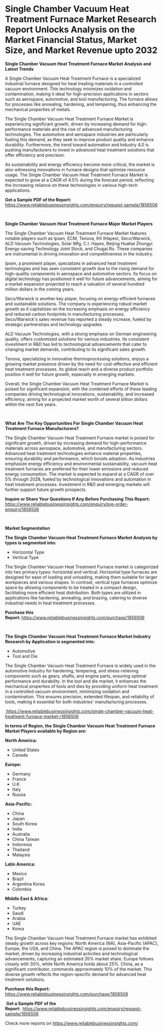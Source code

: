 <p><h1>Single Chamber Vacuum Heat Treatment Furnace Market Research Report Unlocks Analysis on the Market Financial Status, Market Size, and Market Revenue upto 2032</h1></p><p><strong>Single Chamber Vacuum Heat Treatment Furnace Market Analysis and Latest Trends</strong></p>
<p><p>A Single Chamber Vacuum Heat Treatment Furnace is a specialized industrial furnace designed for heat treating materials in a controlled vacuum environment. This technology minimizes oxidation and contamination, making it ideal for high-precision applications in sectors such as aerospace, automotive, and tool manufacturing. The furnace allows for processes like annealing, hardening, and tempering, thus enhancing the mechanical properties of metals.</p><p>The Single Chamber Vacuum Heat Treatment Furnace Market is experiencing significant growth, driven by increasing demand for high-performance materials and the rise of advanced manufacturing technologies. The automotive and aerospace industries are particularly fueling this demand, as they seek to improve product quality and enhance durability. Furthermore, the trend toward automation and Industry 4.0 is pushing manufacturers to invest in advanced heat treatment solutions that offer efficiency and precision.</p><p>As sustainability and energy efficiency become more critical, the market is also witnessing innovations in furnace designs that optimize resource usage. The Single Chamber Vacuum Heat Treatment Furnace Market is expected to grow at a CAGR of 4.5% during the forecast period, reflecting the increasing reliance on these technologies in various high-tech applications.</p></p>
<p><strong>Get a Sample PDF of the Report:&nbsp;</strong> <a href="https://www.reliablebusinessinsights.com/enquiry/request-sample/1856506?utm_campaign=2537&utm_medium=2&utm_source=Github&utm_content=ia&utm_term=28022025&utm_id=single-chamber-vacuum-heat-treatment-furnace">https://www.reliablebusinessinsights.com/enquiry/request-sample/1856506</a></p>
<p>&nbsp;</p>
<p><strong>Single Chamber Vacuum Heat Treatment Furnace Major Market Players</strong></p>
<p><p>The Single Chamber Vacuum Heat Treatment Furnace Market features notable players such as Ipsen, ECM, Tenova, IHI (Hayes), Seco/Warwick, ALD Vacuum Technologies, Solar Mfg, C.I. Hayes, Beijing Huahai Zhongyi Energy-saving Technology Joint Stock, and Chugai Ro. These companies are instrumental in driving innovation and competitiveness in the industry.</p><p>Ipsen, a prominent player, specializes in advanced heat treatment technologies and has seen consistent growth due to the rising demand for high-quality components in aerospace and automotive sectors. Its focus on digital technology has positioned it well for future advancements, aiming for a market expansion projected to reach a valuation of several hundred million dollars in the coming years.</p><p>Seco/Warwick is another key player, focusing on energy-efficient furnaces and sustainable solutions. The company is experiencing robust market growth as it capitalizes on the increasing emphasis on energy efficiency and reduced carbon footprints in manufacturing processes. Seco/Warwick's sales revenue has reported a steady increase, fueled by strategic partnerships and technology upgrades.</p><p>ALD Vacuum Technologies, with a strong emphasis on German engineering quality, offers customized solutions for various industries. Its consistent investment in R&D has led to technological advancements that cater to changing market demands, contributing to its significant sales growth.</p><p>Tenova, specializing in innovative thermoprocessing solutions, enjoys a growing market presence driven by the need for cost-effective and efficient heat treatment processes. Its global reach and a diverse product portfolio position it well for future growth, especially in emerging markets.</p><p>Overall, the Single Chamber Vacuum Heat Treatment Furnace Market is poised for significant expansion, with the combined efforts of these leading companies driving technological innovations, sustainability, and increased efficiency, aiming for a projected market worth of several billion dollars within the next five years.</p></p>
<p>&nbsp;</p>
<p><strong>What Are The Key Opportunities For Single Chamber Vacuum Heat Treatment Furnace Manufacturers?</strong></p>
<p><p>The Single Chamber Vacuum Heat Treatment Furnace market is poised for significant growth, driven by increasing demand for high-performance materials across aerospace, automotive, and manufacturing sectors. Advanced heat treatment technologies enhance material properties, ensuring durability and performance, which boosts adoption. As industries emphasize energy efficiency and environmental sustainability, vacuum heat treatment furnaces are preferred for their lower emissions and reduced energy consumption. The market is expected to expand at a CAGR of over 5% through 2028, fueled by technological innovations and automation in heat treatment processes. Investment in R&D and emerging markets will further support future growth prospects.</p></p>
<p><strong>Inquire or Share Your Questions If Any Before Purchasing This Report:</strong> <a href="https://www.reliablebusinessinsights.com/enquiry/pre-order-enquiry/1856506?utm_campaign=2537&utm_medium=2&utm_source=Github&utm_content=ia&utm_term=28022025&utm_id=single-chamber-vacuum-heat-treatment-furnace">https://www.reliablebusinessinsights.com/enquiry/pre-order-enquiry/1856506</a></p>
<p>&nbsp;</p>
<p><strong>Market Segmentation</strong></p>
<p><strong>The Single Chamber Vacuum Heat Treatment Furnace Market Analysis by types is segmented into:</strong></p>
<p><ul><li>Horizontal Type</li><li>Vertical Type</li></ul></p>
<p><p>The Single Chamber Vacuum Heat Treatment Furnace market is categorized into two primary types: horizontal and vertical. Horizontal type furnaces are designed for ease of loading and unloading, making them suitable for larger workpieces and various shapes. In contrast, vertical type furnaces optimize space by allowing components to be treated in a compact design, facilitating more efficient heat distribution. Both types are utilized in applications like hardening, annealing, and brazing, catering to diverse industrial needs in heat treatment processes.</p></p>
<p><strong>Purchase this Report:&nbsp;</strong><a href="https://www.reliablebusinessinsights.com/purchase/1856506?utm_campaign=2537&utm_medium=2&utm_source=Github&utm_content=ia&utm_term=28022025&utm_id=single-chamber-vacuum-heat-treatment-furnace">https://www.reliablebusinessinsights.com/purchase/1856506</a></p>
<p>&nbsp;</p>
<p><strong>The Single Chamber Vacuum Heat Treatment Furnace Market Industry Research by Application is segmented into:</strong></p>
<p><ul><li>Automotive</li><li>Tool and Die</li></ul></p>
<p><p>The Single Chamber Vacuum Heat Treatment Furnace is widely used in the automotive industry for hardening, tempering, and stress-relieving components such as gears, shafts, and engine parts, ensuring optimal performance and durability. In the tool and die market, it enhances the mechanical properties of tools and dies by providing uniform heat treatment in a controlled vacuum environment, minimizing oxidation and contamination. This ensures precision, extended lifespan, and reliability of tools, making it essential for both industries' manufacturing processes.</p></p>
<p><a href="https://www.reliablebusinessinsights.com/single-chamber-vacuum-heat-treatment-furnace-market-r1856506?utm_campaign=2537&utm_medium=2&utm_source=Github&utm_content=ia&utm_term=28022025&utm_id=single-chamber-vacuum-heat-treatment-furnace">&nbsp;https://www.reliablebusinessinsights.com/single-chamber-vacuum-heat-treatment-furnace-market-r1856506</a></p>
<p><strong>In terms of Region, the Single Chamber Vacuum Heat Treatment Furnace Market Players available by Region are:</strong></p>
<p>
    <p> <strong> North America: </strong>
        <ul>
            <li>United States</li>
            <li>Canada</li>
        </ul>
        </p> 
    <p> <strong> Europe: </strong>
        <ul>
            <li>Germany</li>
            <li>France</li>
            <li>U.K.</li>
            <li>Italy</li>
            <li>Russia</li>
        </ul>
        </p> 
    <p> <strong> Asia-Pacific: </strong>
        <ul>
            <li>China</li>
            <li>Japan</li>
            <li>South Korea</li>
            <li>India</li>
            <li>Australia</li>
            <li>China Taiwan</li>
            <li>Indonesia</li>
            <li>Thailand</li>
            <li>Malaysia</li>
        </ul>
        </p> 
    <p> <strong> Latin America: </strong>
        <ul>
            <li>Mexico</li>
            <li>Brazil</li>
            <li>Argentina Korea</li>
            <li>Colombia</li>
        </ul>
        </p> 
    <p> <strong> Middle East & Africa: </strong>
        <ul>
            <li>Turkey</li>
            <li>Saudi</li>
            <li>Arabia</li>
            <li>UAE</li>
            <li>Korea</li>
        </ul>
    </p>
    </p>
<p><p>The Single Chamber Vacuum Heat Treatment Furnace market has exhibited steady growth across key regions: North America (NA), Asia-Pacific (APAC), Europe, the USA, and China. The APAC region is poised to dominate the market, driven by increasing industrial activities and technological advancements, capturing an estimated 35% market share. Europe follows closely with 30%, while North America holds about 25%. China, as a significant contributor, commands approximately 10% of the market. This diverse growth reflects the region-specific demand for advanced heat treatment solutions.</p></p>
<p><strong>Purchase this Report: </strong><a href="https://www.reliablebusinessinsights.com/purchase/1856506?utm_campaign=2537&utm_medium=2&utm_source=Github&utm_content=ia&utm_term=28022025&utm_id=single-chamber-vacuum-heat-treatment-furnace">https://www.reliablebusinessinsights.com/purchase/1856506</a></p>
<p>&nbsp;<strong>Get a Sample PDF of the Report:&nbsp;&nbsp;</strong><a href="https://www.reliablebusinessinsights.com/enquiry/request-sample/1856506?utm_campaign=2537&utm_medium=2&utm_source=Github&utm_content=ia&utm_term=28022025&utm_id=single-chamber-vacuum-heat-treatment-furnace">https://www.reliablebusinessinsights.com/enquiry/request-sample/1856506</a></p>
<p><strong></strong></p>
<p>Check more reports on <a href="https://www.reliablebusinessinsights.com/?utm_campaign=2537&utm_medium=2&utm_source=Github&utm_content=ia&utm_term=28022025&utm_id=single-chamber-vacuum-heat-treatment-furnace">https://www.reliablebusinessinsights.com/</a></p>